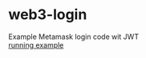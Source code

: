 # web3-login  
Example Metamask login code wit JWT  
[running example](https://web3.electricfur.energy/)
